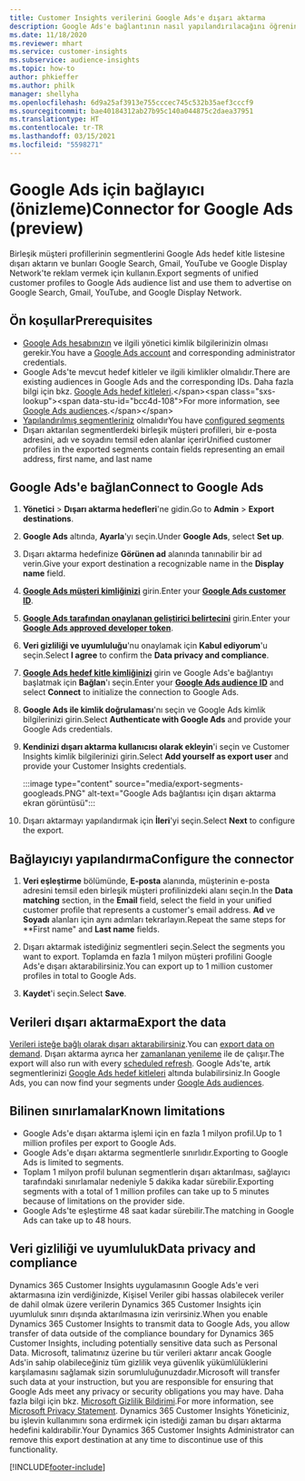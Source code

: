 ```yaml
---
title: Customer Insights verilerini Google Ads'e dışarı aktarma
description: Google Ads'e bağlantının nasıl yapılandırılacağını öğrenin.
ms.date: 11/18/2020
ms.reviewer: mhart
ms.service: customer-insights
ms.subservice: audience-insights
ms.topic: how-to
author: phkieffer
ms.author: philk
manager: shellyha
ms.openlocfilehash: 6d9a25af3913e755cccec745c532b35aef3cccf9
ms.sourcegitcommit: bae40184312ab27b95c140a044875c2daea37951
ms.translationtype: HT
ms.contentlocale: tr-TR
ms.lasthandoff: 03/15/2021
ms.locfileid: "5598271"
---
```

# <a name="connector-for-google-ads-preview"></a><span data-ttu-id="bcc4d-103">Google Ads için bağlayıcı (önizleme)</span><span class="sxs-lookup"><span data-stu-id="bcc4d-103">Connector for Google Ads (preview)</span></span>

<span data-ttu-id="bcc4d-104">Birleşik müşteri profillerinin segmentlerini Google Ads hedef kitle listesine dışarı aktarın ve bunları Google Search, Gmail, YouTube ve Google Display Network'te reklam vermek için kullanın.</span><span class="sxs-lookup"><span data-stu-id="bcc4d-104">Export segments of unified customer profiles to Google Ads audience list and use them to advertise on Google Search, Gmail, YouTube, and Google Display Network.</span></span> 

## <a name="prerequisites"></a><span data-ttu-id="bcc4d-105">Ön koşullar</span><span class="sxs-lookup"><span data-stu-id="bcc4d-105">Prerequisites</span></span>

-   <span data-ttu-id="bcc4d-106">[Google Ads hesabınızın](https://ads.google.com/) ve ilgili yönetici kimlik bilgilerinizin olması gerekir.</span><span class="sxs-lookup"><span data-stu-id="bcc4d-106">You have a [Google Ads account](https://ads.google.com/) and corresponding administrator credentials.</span></span>
-   <span data-ttu-id="bcc4d-107">Google Ads'te mevcut hedef kitleler ve ilgili kimlikler olmalıdır.</span><span class="sxs-lookup"><span data-stu-id="bcc4d-107">There are existing audiences in Google Ads and the corresponding IDs.</span></span> <span data-ttu-id="bcc4d-108">Daha fazla bilgi için bkz. [Google Ads hedef kitleleri](https://support.google.com/google-ads/answer/7558048?hl=en#:~:text=Audience%20lists%20is%20a%20section,Display%20Network%20through%20remarketing%20campaigns.).</span><span class="sxs-lookup"><span data-stu-id="bcc4d-108">For more information, see [Google Ads audiences](https://support.google.com/google-ads/answer/7558048?hl=en#:~:text=Audience%20lists%20is%20a%20section,Display%20Network%20through%20remarketing%20campaigns.).</span></span>
-   <span data-ttu-id="bcc4d-109">[Yapılandırılmış segmentleriniz](segments.md) olmalıdır</span><span class="sxs-lookup"><span data-stu-id="bcc4d-109">You have [configured segments](segments.md)</span></span>
-   <span data-ttu-id="bcc4d-110">Dışarı aktarılan segmentlerdeki birleşik müşteri profilleri, bir e-posta adresini, adı ve soyadını temsil eden alanlar içerir</span><span class="sxs-lookup"><span data-stu-id="bcc4d-110">Unified customer profiles in the exported segments contain fields representing an email address, first name, and last name</span></span>

## <a name="connect-to-google-ads"></a><span data-ttu-id="bcc4d-111">Google Ads'e bağlan</span><span class="sxs-lookup"><span data-stu-id="bcc4d-111">Connect to Google Ads</span></span>

1. <span data-ttu-id="bcc4d-112">**Yönetici** > **Dışarı aktarma hedefleri**'ne gidin.</span><span class="sxs-lookup"><span data-stu-id="bcc4d-112">Go to **Admin** > **Export destinations**.</span></span>

1. <span data-ttu-id="bcc4d-113">**Google Ads** altında, **Ayarla**'yı seçin.</span><span class="sxs-lookup"><span data-stu-id="bcc4d-113">Under **Google Ads**, select **Set up**.</span></span>

1. <span data-ttu-id="bcc4d-114">Dışarı aktarma hedefinize **Görünen ad** alanında tanınabilir bir ad verin.</span><span class="sxs-lookup"><span data-stu-id="bcc4d-114">Give your export destination a recognizable name in the **Display name** field.</span></span>

1. <span data-ttu-id="bcc4d-115">**[Google Ads müşteri kimliğinizi](https://support.google.com/google-ads/answer/1704344)** girin.</span><span class="sxs-lookup"><span data-stu-id="bcc4d-115">Enter your **[Google Ads customer ID](https://support.google.com/google-ads/answer/1704344)**.</span></span>

1. <span data-ttu-id="bcc4d-116">**[Google Ads tarafından onaylanan geliştirici belirtecini](https://developers.google.com/google-ads/api/docs/first-call/dev-token)** girin.</span><span class="sxs-lookup"><span data-stu-id="bcc4d-116">Enter your **[Google Ads approved developer token](https://developers.google.com/google-ads/api/docs/first-call/dev-token)**.</span></span>

1. <span data-ttu-id="bcc4d-117">**Veri gizliliği ve uyumluluğu**'nu onaylamak için **Kabul ediyorum**'u seçin.</span><span class="sxs-lookup"><span data-stu-id="bcc4d-117">Select **I agree** to confirm the **Data privacy and compliance**.</span></span>

1. <span data-ttu-id="bcc4d-118">**[Google Ads hedef kitle kimliğinizi](https://support.google.com/google-ads/answer/7558048?hl=en#:~:text=Audience%20lists%20is%20a%20section,Display%20Network%20through%20remarketing%20campaigns.)** girin ve Google Ads'e bağlantıyı başlatmak için **Bağlan**'ı seçin.</span><span class="sxs-lookup"><span data-stu-id="bcc4d-118">Enter your **[Google Ads audience ID](https://support.google.com/google-ads/answer/7558048?hl=en#:~:text=Audience%20lists%20is%20a%20section,Display%20Network%20through%20remarketing%20campaigns.)** and select **Connect** to initialize the connection to Google Ads.</span></span>

1. <span data-ttu-id="bcc4d-119">**Google Ads ile kimlik doğrulaması**'nı seçin ve Google Ads kimlik bilgilerinizi girin.</span><span class="sxs-lookup"><span data-stu-id="bcc4d-119">Select **Authenticate with Google Ads** and provide your Google Ads credentials.</span></span>

1. <span data-ttu-id="bcc4d-120">**Kendinizi dışarı aktarma kullanıcısı olarak ekleyin**'i seçin ve Customer Insights kimlik bilgilerinizi girin.</span><span class="sxs-lookup"><span data-stu-id="bcc4d-120">Select **Add yourself as export user** and provide your Customer Insights credentials.</span></span>

   :::image type="content" source="media/export-segments-googleads.PNG" alt-text="Google Ads bağlantısı için dışarı aktarma ekran görüntüsü":::

1. <span data-ttu-id="bcc4d-122">Dışarı aktarmayı yapılandırmak için **İleri**'yi seçin.</span><span class="sxs-lookup"><span data-stu-id="bcc4d-122">Select **Next** to configure the export.</span></span>

## <a name="configure-the-connector"></a><span data-ttu-id="bcc4d-123">Bağlayıcıyı yapılandırma</span><span class="sxs-lookup"><span data-stu-id="bcc4d-123">Configure the connector</span></span>

1. <span data-ttu-id="bcc4d-124">**Veri eşleştirme** bölümünde, **E-posta** alanında, müşterinin e-posta adresini temsil eden birleşik müşteri profilinizdeki alanı seçin.</span><span class="sxs-lookup"><span data-stu-id="bcc4d-124">In the **Data matching** section, in the **Email** field, select the field in your unified customer profile that represents a customer's email address.</span></span> <span data-ttu-id="bcc4d-125">**Ad** ve **Soyadı** alanları için aynı adımları tekrarlayın.</span><span class="sxs-lookup"><span data-stu-id="bcc4d-125">Repeat the same steps for \*\*First name" and **Last name** fields.</span></span>

1. <span data-ttu-id="bcc4d-126">Dışarı aktarmak istediğiniz segmentleri seçin.</span><span class="sxs-lookup"><span data-stu-id="bcc4d-126">Select the segments you want to export.</span></span> <span data-ttu-id="bcc4d-127">Toplamda en fazla 1 milyon müşteri profilini Google Ads'e dışarı aktarabilirsiniz.</span><span class="sxs-lookup"><span data-stu-id="bcc4d-127">You can export up to 1 million customer profiles in total to Google Ads.</span></span>

1. <span data-ttu-id="bcc4d-128">**Kaydet**'i seçin.</span><span class="sxs-lookup"><span data-stu-id="bcc4d-128">Select **Save**.</span></span>

## <a name="export-the-data"></a><span data-ttu-id="bcc4d-129">Verileri dışarı aktarma</span><span class="sxs-lookup"><span data-stu-id="bcc4d-129">Export the data</span></span>

<span data-ttu-id="bcc4d-130">[Verileri isteğe bağlı olarak dışarı aktarabilirsiniz](export-destinations.md).</span><span class="sxs-lookup"><span data-stu-id="bcc4d-130">You can [export data on demand](export-destinations.md).</span></span> <span data-ttu-id="bcc4d-131">Dışarı aktarma ayrıca her [zamanlanan yenileme](system.md#schedule-tab) ile de çalışır.</span><span class="sxs-lookup"><span data-stu-id="bcc4d-131">The export will also run with every [scheduled refresh](system.md#schedule-tab).</span></span> <span data-ttu-id="bcc4d-132">Google Ads'te, artık segmentlerinizi [Google Ads hedef kitleleri](https://support.google.com/google-ads/answer/7558048?hl=en/) altında bulabilirsiniz.</span><span class="sxs-lookup"><span data-stu-id="bcc4d-132">In Google Ads, you can now find your segments under [Google Ads audiences](https://support.google.com/google-ads/answer/7558048?hl=en/).</span></span>

## <a name="known-limitations"></a><span data-ttu-id="bcc4d-133">Bilinen sınırlamalar</span><span class="sxs-lookup"><span data-stu-id="bcc4d-133">Known limitations</span></span>

- <span data-ttu-id="bcc4d-134">Google Ads'e dışarı aktarma işlemi için en fazla 1 milyon profil.</span><span class="sxs-lookup"><span data-stu-id="bcc4d-134">Up to 1 million profiles per export to Google Ads.</span></span>
- <span data-ttu-id="bcc4d-135">Google Ads'e dışarı aktarma segmentlerle sınırlıdır.</span><span class="sxs-lookup"><span data-stu-id="bcc4d-135">Exporting to Google Ads is limited to segments.</span></span>
- <span data-ttu-id="bcc4d-136">Toplam 1 milyon profil bulunan segmentlerin dışarı aktarılması, sağlayıcı tarafındaki sınırlamalar nedeniyle 5 dakika kadar sürebilir.</span><span class="sxs-lookup"><span data-stu-id="bcc4d-136">Exporting segments with a total of 1 million profiles can take up to 5 minutes because of limitations on the provider side.</span></span> 
- <span data-ttu-id="bcc4d-137">Google Ads'te eşleştirme 48 saat kadar sürebilir.</span><span class="sxs-lookup"><span data-stu-id="bcc4d-137">The matching in Google Ads can take up to 48 hours.</span></span>

## <a name="data-privacy-and-compliance"></a><span data-ttu-id="bcc4d-138">Veri gizliliği ve uyumluluk</span><span class="sxs-lookup"><span data-stu-id="bcc4d-138">Data privacy and compliance</span></span>

<span data-ttu-id="bcc4d-139">Dynamics 365 Customer Insights uygulamasının Google Ads'e veri aktarmasına izin verdiğinizde, Kişisel Veriler gibi hassas olabilecek veriler de dahil olmak üzere verilerin Dynamics 365 Customer Insights için uyumluluk sınırı dışında aktarılmasına izin verirsiniz.</span><span class="sxs-lookup"><span data-stu-id="bcc4d-139">When you enable Dynamics 365 Customer Insights to transmit data to Google Ads, you allow transfer of data outside of the compliance boundary for Dynamics 365 Customer Insights, including potentially sensitive data such as Personal Data.</span></span> <span data-ttu-id="bcc4d-140">Microsoft, talimatınız üzerine bu tür verileri aktarır ancak Google Ads'in sahip olabileceğiniz tüm gizlilik veya güvenlik yükümlülüklerini karşılamasını sağlamak sizin sorumluluğunuzdadır.</span><span class="sxs-lookup"><span data-stu-id="bcc4d-140">Microsoft will transfer such data at your instruction, but you are responsible for ensuring that Google Ads meet any privacy or security obligations you may have.</span></span> <span data-ttu-id="bcc4d-141">Daha fazla bilgi için bkz. [Microsoft Gizlilik Bildirimi](https://go.microsoft.com/fwlink/?linkid=396732).</span><span class="sxs-lookup"><span data-stu-id="bcc4d-141">For more information, see [Microsoft Privacy Statement](https://go.microsoft.com/fwlink/?linkid=396732).</span></span>
<span data-ttu-id="bcc4d-142">Dynamics 365 Customer Insights Yöneticiniz, bu işlevin kullanımını sona erdirmek için istediği zaman bu dışarı aktarma hedefini kaldırabilir.</span><span class="sxs-lookup"><span data-stu-id="bcc4d-142">Your Dynamics 365 Customer Insights Administrator can remove this export destination at any time to discontinue use of this functionality.</span></span>


[!INCLUDE[footer-include](../includes/footer-banner.md)]